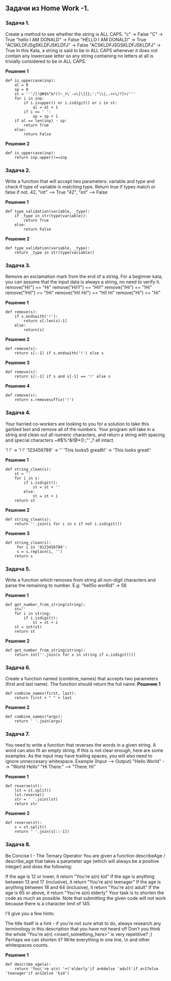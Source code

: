 ## Задачи из Home Work -1.
### Задача 1.
Create a method to see whether the string is ALL CAPS.
"c" -> False
"C" -> True
"hello I AM DONALD" -> False
"HELLO I AM DONALD" -> True
"ACSKLDFJSgSKLDFJSKLDFJ" -> False
"ACSKLDFJSGSKLDFJSKLDFJ" -> True
In this Kata, a string is said to be in ALL CAPS whenever it does not contain any lowercase letter so any string containing no letters at all is trivially considered to be in ALL CAPS.

**Решение 1**
```
def is_uppercase(inp):
    al = 0
    sp = 0
    st = '''/[!@#$%^&*()~_+\`-=\[\]{};':"\\|,.<>\/?]+/'''
    for i in inp:
        if i.isupper() or i.isdigit() or i in st:
            al = al + 1
        if i == ' ':
            sp = sp + 1      
    if al == len(inp) - sp:
        return True
    else:
        return False
```
**Решение 2**
```
def is_uppercase(inp):
    return inp.upper()==inp
```
### Задача 2.
Write a function that will accept two parameters: variable and type and check if type of variable is matching type. Return true if types match or false if not.
42, "int"    --> True
"42", "int"  --> False

**Решение 1**
```
def type_validation(variable, _type):
    if _type in str(type(variable)):
        return True
    else:
        return False
```
**Решение 2**
```
def type_validation(variable, _type): 
    return _type in str(type(variable))
```
### Задача 3.
Remove an exclamation mark from the end of a string. For a beginner kata, you can assume that the input data is always a string, no need to verify it.
remove("Hi!") == "Hi"
remove("Hi!!!") == "Hi!!"
remove("!Hi") == "!Hi"
remove("!Hi!") == "!Hi"
remove("Hi! Hi!") == "Hi! Hi"
remove("Hi") == "Hi"

**Решение 1**
```
def remove(s):
    if s.endswith('!'):
        return s[:len(s)-1]
    else:
        return(s)
```
**Решение 2**
```
def remove(s):
    return s[:-1] if s.endswith('!') else s
```
**Решение 3**
```
def remove(s):
    return s[:-1] if s and s[-1] == '!' else s
```
**Решение 4**
```
def remove(s):
    return s.removesuffix('!')
```
### Задача 4.
Your harried co-workers are looking to you for a solution to take this garbled text and remove all of the numbers. Your program will take in a string and clean out all numeric characters, and return a string with spacing and special characters ~#$%^&!@*():;"'.,? all intact.

'! !'                 -> '! !'
'123456789'           -> ''
'This looks5 grea8t!' -> 'This looks great!'

**Решение 1**
```
def string_clean(s):
    st = ''
    for i in s:
        if i.isdigit():
            st = st + ''
        else:
            st = st + i
    return st
```
**Решение 2**
```
def string_clean(s):
    return ''.join(i for i in s if not i.isdigit())
```
**Решение 3**
```
def string_clean(s):
     for i in '0123456789':
     s = s.replace(i, '')
    return s
```
### Задача 5.
Write a function which removes from string all non-digit characters and parse the remaining to number. E.g: "hell5o wor6ld" -> 56

**Решение 1**
```
def get_number_from_string(string):
    st=''
    for i in string:
        if i.isdigit():
            st = st + i
    st = int(st)
    return st
```
**Решение 2**
```
def get_number_from_string(string):
    return int(''.join(x for x in string if x.isdigit()))
```
### Задача 6.
Create a function named (combine_names) that accepts two parameters (first and last name). The function should return the full name.
**Решение 1**
```
def combine_names(first, last):
    return first + " " + last
```
**Решение 2**
```
def combine_names(*args):
    return ' '.join(args)
```
### Задача 7.
You need to write a function that reverses the words in a given string. A word can also fit an empty string. If this is not clear enough, here are some examples:
As the input may have trailing spaces, you will also need to ignore unneccesary whitespace.
Example (Input --> Output)
"Hello World" --> "World Hello"
"Hi There." --> "There. Hi"

**Решение 1**
```
def reverse(st):
    lst = st.split()
    lst.reverse()
    str = ' '.join(lst)
    return str
```
**Решение 2**
```
def reverse(st):
    s = st.split()
    return ' '.join(s[::-1])
```
### Задача 8.
Be Concise I - The Ternary Operator
You are given a function describeAge / describe_age that takes a parameter age (which will always be a positive integer) and does the following:

If the age is 12 or lower, it return "You're a(n) kid"
If the age is anything between 13 and 17 (inclusive), it return "You're a(n) teenager"
If the age is anything between 18 and 64 (inclusive), it return "You're a(n) adult"
If the age is 65 or above, it return "You're a(n) elderly"
Your task is to shorten the code as much as possible. Note that submitting the given code will not work because there is a character limit of 145.

I'll give you a few hints:

The title itself is a hint - if you're not sure what to do, always research any terminology in this description that you have not heard of!
Don't you think the whole "You're a(n) <insert_something_here>" is very repetitive? ;) Perhaps we can shorten it?
Write everything in one line, \n and other whitespaces counts.

**Решение 1**
```
def describe_age(a):
    return 'You\'re a(n) '+('elderly'if a>64else 'adult'if a>17else 'teenager'if a>12else 'kid')
```












